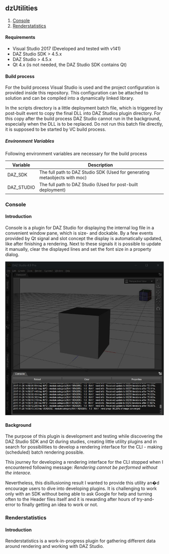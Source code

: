 dzUtilities
---
1. [Console](#console)
2. [Renderstatistics](#renderstatistics)

#### Requirements
- Visual Studio 2017 (Developed and tested with v141)
- DAZ Studio SDK > 4.5.x
- DAZ Studio > 4.5.x
- Qt 4.x (is not needed, the DAZ Studio SDK contains Qt)

#### Build process
For the build process Visual Studio is used and the project configuration is
provided inside this repository. This configuration can be attached to solution
and can be compiled into a dynamically linked library. 

In the scripts directory is a little deployment batch file, which is triggered by
post-built event to copy the final DLL into DAZ Studios plugin directory. 
For this copy after the build process DAZ Studio cannot run in the background,
especially when the DLL is to be replaced. Do not run this batch file directly,
it is supposed to be started by VC build process.

##### Environment Variables
Following environment variables are necessary for the build process

Variable|Description
---|---
DAZ_SDK|The full path to DAZ Studio SDK (Used for generating metaobjects with moc)
DAZ_STUDIO|The full path to DAZ Studio (Used for post-built deployment)

### Console
#### Introduction
Console is a plugin for DAZ Studio for displaying the internal log file
in a convenient window pane, which is size- and dockable. By a few events
provided by Qt signal and slot concept the display is automatically updated,
like after finishing a rendering. Next to these signals it is possible to update
it manually, clear the displayed lines and set the font size in a property
dialog.

![Screenshot of Console](console/img/screenshot.jpg?raw=true "Screenshot of Console")

#### Background
The purpose of this plugin is development and testing while discovering the DAZ
Studio SDK and Qt during studies, creating little utility plugins and in search
for possibilities to develop a rendering interface for the CLI - making (scheduled)
batch rendering possible.

This journey for developing a rendering interface for the CLI stopped when I
encountered following message: *Rendering cannot be performed without the interace.*

Nevertheless, this disillusioning result I wanted to provide this utility an�d
encourage users to dive into developing plugins. It is challenging to work only
with an SDK without being able to ask Google for help and turning often to the
Header files itself and it is rewarding after hours of try-and-error to finally
getting an idea to work or not.

### Renderstatistics
#### Introduction
Renderstatistics is a work-in-progress plugin for gathering different data around rendering
and working with DAZ Studio.